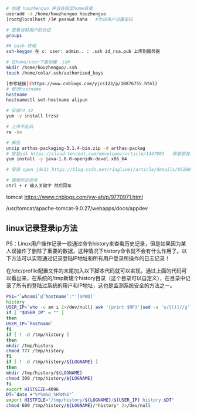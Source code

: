
```bash
# 创建 houzhenguo 并且在指定home目录
useradd -d /home/houzhenguo houzhenguo
[root@localhost /]# passwd haha   #为该用户设置密码

# 查看当前用户的分组
groups

## bash 终端
ssh-keygen 在 c: user: admin.. : .ssh id_rsa.pub 上传到服务器

# 在home/user下面创建 .ssh
mkdir /home/houzhenguo/.ssh
touch /home/cola/.ssh/authorized_keys

[参考链接](https://www.cnblogs.com/yjcs123/p/10876755.html)
# 修改hostname
hostname
hostnamectl set-hostname aliyun

# 安装rz sz
yum -y install lrzsz

# 上传不乱码
re -be 

# 解压
unzip arthas-packaging-3.1.4-bin.zip -d arthas-packag
# 安装jdk https://cloud.tencent.com/developer/article/1447083   获取安装目录，你发现在/usr/lib/jvm目录下可以找到他们。
yum install -y java-1.8.0-openjdk-devel.x86_64

# 安装 open jdk11 https://blog.csdn.net/ringliwei/article/details/85260801

# 搜索历史命令
ctrl + r 输入关键字 然后回车


```

tomcat 
https://www.cnblogs.com/yw-ah/p/9770971.html

/usr/tomcat/apache-tomcat-9.0.27/webapps/docs/appdev

## linux记录登录ip方法
PS：Linux用户操作记录一般通过命令history来查看历史记录，但是如果因为某人误操作了删除了重要的数据，这种情况下history命令就不会有什么作用了。以下方法可以实现通过记录登陆IP地址和所有用户登录所操作的日志记录！

在/etc/profile配置文件的末尾加入以下脚本代码就可以实现，通过上面的代码可以看出来，在系统的/tmp新建个history目录（这个目录可以自定义），在目录中记录了所有的登陆过系统的用户和IP地址，这也是监测系统安全的方法之一。

```bash
PS1="`whoami`@`hostname`:"'[$PWD]'
history
USER_IP=`who -u am i 2>/dev/null| awk '{print $NF}'|sed -e 's/[()]//g'`
if [ "$USER_IP" = "" ]
then
USER_IP=`hostname`
fi
if [ ! -d /tmp/history ]
then
mkdir /tmp/history
chmod 777 /tmp/history
fi
if [ ! -d /tmp/history/${LOGNAME} ]
then
mkdir /tmp/history/${LOGNAME}
chmod 300 /tmp/history/${LOGNAME}
fi
export HISTSIZE=4096
DT=`date +"%Y%m%d_%H%M%S"`
export HISTFILE="/tmp/history/${LOGNAME}/${USER_IP} history.$DT"
chmod 600 /tmp/history/${LOGNAME}/*history* 2>/dev/null
```